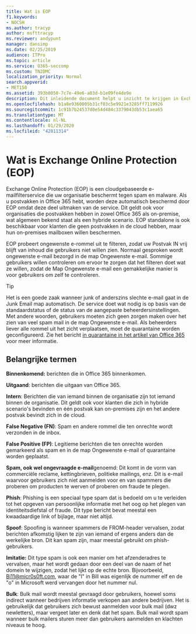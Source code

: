 ```yaml
---
title: Wat is EOP
f1.keywords:
- NOCSH
ms.author: tracyp
author: msfttracyp
ms.reviewer: andypunt
manager: dansimp
ms.date: 02/25/2019
audience: ITPro
ms.topic: article
ms.service: O365-seccomp
ms.custom: TN2DMC
localization_priority: Normal
search.appverid:
- MET150
ms.assetid: 393b0050-7c7e-49e6-a03d-b1e09fe4de9e
description: Dit inleidende document helpt u inzicht te krijgen in Exchange Online Protection (EOP) en een aantal belangrijke terminologie. Dit geldt voor Office 365-klanten die exchange online-mailboxen in de cloud beschermen en eop-zelfstandige klanten die on-premises postvakken zoals Exchange Server 2016 beschermen.
ms.openlocfilehash: b1a8e9360005b31cf03c5e9921e3285ff7119926
ms.sourcegitcommit: 1c91b7b24537d0e54d484c3379043db53c1aea65
ms.translationtype: MT
ms.contentlocale: nl-NL
ms.lasthandoff: 01/29/2020
ms.locfileid: "42811314"
---
```

# <a name="what-is-exchange-online-protection-eop"></a>Wat is Exchange Online Protection (EOP)

Exchange Online Protection (EOP) is een cloudgebaseerde e-mailfilterservice die uw organisatie beschermt tegen spam en malware. Als u postvakken in Office 365 hebt, worden deze automatisch beschermd door EOP omdat deze deel uitmaken van de service. Dit geldt ook voor organisaties die postvakken hebben in zowel Office 365 als on-premise, wat algemeen bekend staat als een hybride scenario. EOP standalone is ook beschikbaar voor klanten die geen postvakken in de cloud hebben, maar hun on-premises mailboxen willen beschermen.

EOP probeert ongewenste e-rommel uit te filteren, zodat uw Postvak IN vrij blijft van inhoud die gebruikers niet willen zien. Normaal gesproken wordt ongewenste e-mail bezorgd in de map Ongewenste e-mail. Sommige gebruikers willen controleren om ervoor te zorgen dat het filteren doet wat ze willen, zodat de Map Ongewenste e-mail een gemakkelijke manier is voor gebruikers om zelf te controleren.  

> [!TIP]
> Het is een goede zaak wanneer junk of anderszins slechte e-mail gaat in de Junk Email map automatisch. De service doet wat nodig is op basis van de standaardstatus of de status van de aangepaste beheerdersinstellingen. Met andere woorden, gebruikers moeten zich geen zorgen maken over het zien van veel spam mail in de map Ongewenste e-mail. Als beheerders liever alle rommel uit het zicht verplaatsen, moet de quarantaine worden geconfigureerd. Zie het bericht [in quarantaine in het artikel van Office 365](quarantine-email-messages.md) voor meer informatie.

## <a name="important-terms"></a>Belangrijke termen

**Binnenkomend:** berichten die in Office 365 binnenkomen.

**Uitgaand**: berichten die uitgaan van Office 365.

**Intern**: Berichten die van iemand binnen de organisatie zijn tot iemand binnen de organisatie. Dit geldt ook voor klanten die zich in hybride scenario's bevinden en één postvak kan on-premises zijn en het andere postvak bevindt zich in de cloud.

**False Negative (FN)**: Spam en andere rommel die ten onrechte wordt verzonden in de inbox.

**False Positive (FP)**: Legitieme berichten die ten onrechte worden gemarkeerd als spam en in de map Ongewenste e-mail of quarantaine worden geplaatst.

**Spam, ook wel ongevraagde e-mail**genoemd: Dit komt in de vorm van commerciële reclame, kettingbrieven, politieke mailings, enz. Dit is e-mail waarvoor gebruikers zich niet aanmelden voor en van spammers die proberen om producten te werven of proberen om fraude te plegen.

**Phish**: Phishing is een speciaal type spam dat is bedoeld om u te verleiden tot het opgeven van persoonlijke informatie met het oog op het plegen van identiteitsdiefstal of fraude. Dit type bericht bevat meestal een kwaadaardige link of bijlage, maar niet altijd.

**Spoof**: Spoofing is wanneer spammers de FROM-header vervalsen, zodat berichten afkomstig lijken te zijn van iemand of ergens anders dan de werkelijke bron. Dit kan spam zijn, maar meestal gebruikt om phish-gebruikers.

**Imitatie:** Dit type spam is ook een manier om het afzenderadres te vervalsen, maar het wordt gedaan door een deel van de naam of het domein te wijzigen, zodat het lijkt op de echte bron. Bijvoorbeeld, Bi11@micr0s0ft.com, waar de "l" in Bill was eigenlijk de nummer elf en de "o" in Microsoft werd vervangen door het nummer nul.

**Bulk**: Bulk mail wordt meestal gevraagd door gebruikers, hoewel soms indirect wanneer bedrijven informatie verkopen aan andere bedrijven. Het is gebruikelijk dat gebruikers zich bewust aanmelden voor bulk mail (dwz newletters), maar vergeet later en denk dat het spam. Bulk mail wordt spam wanneer bulk mailers sturen meer dan gebruikers aanmelden en klachten niveaus te hoog.

